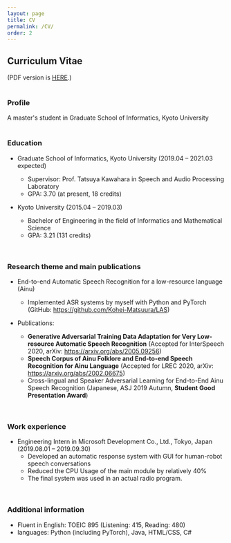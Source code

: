```yaml
---
layout: page
title: CV
permalink: /CV/
order: 2
---
```

## Curriculum Vitae
(PDF version is <a href="/assets/CV.pdf" target="_blank">HERE</a>.)  
<br>

### Profile

A master's student in Graduate School of Informatics, Kyoto University  
<br>

### Education

- Graduate School of Informatics, Kyoto University (2019.04 – 2021.03 expected)  
  - Supervisor: Prof. Tatsuya Kawahara in Speech and Audio Processing Laboratory
  - GPA: 3.70 (at present, 18 credits)


- Kyoto University (2015.04 – 2019.03)  
  - Bachelor of Engineering in the field of Informatics and Mathematical Science
  - GPA: 3.21 (131 credits)  
<br>

### Research theme and main publications

- End-to-end Automatic Speech Recognition for a low-resource language (Ainu)
  - Implemented ASR systems by myself with Python and PyTorch
(GitHub: https://github.com/Kohei-Matsuura/LAS)

- Publications:
  - __Generative Adversarial Training Data Adaptation for Very Low-resource Automatic Speech Recognition__
(Accepted for InterSpeech 2020, arXiv: https://arxiv.org/abs/2005.09256)
  - __Speech Corpus of Ainu Folklore and End-to-end Speech Recognition for Ainu Language__
(Accepted for LREC 2020, arXiv: https://arxiv.org/abs/2002.06675)
  - Cross-lingual and Speaker Adversarial Learning for End-to-End Ainu Speech Recognition
(Japanese, ASJ 2019 Autumn, __Student Good Presentation Award__)  
<br>

### Work experience

- Engineering Intern in Microsoft Development Co., Ltd., Tokyo, Japan (2019.08.01 – 2019.09.30)
  - Developed an automatic response system with GUI for human-robot speech conversations
  - Reduced the CPU Usage of the main module by relatively 40%
  - The final system was used in an actual radio program.  
<br>

### Additional information
- Fluent in English: TOEIC 895 (Listening: 415, Reading: 480)
- languages: Python (including PyTorch), Java, HTML/CSS, C#
